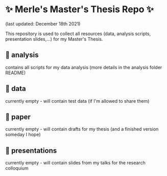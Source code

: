 # :sparkles: Merle's Master's Thesis Repo :sparkles:
(last updated: December 18th 2021)

This repository is used to collect all resources (data, analysis scripts, presentation slides,...) for my Master's Thesis.

## :closed_book: analysis 
contains all scripts for my data analysis (more details in the analysis folder README)

## :green_book: data
currently empty - will contain test data (if I'm allowed to share them)

## :orange_book: paper
currently empty - will contain drafts for my thesis (and a finished version someday I hope)

## :blue_book: presentations
currently empty - will contain slides from my talks for the research colloquium

